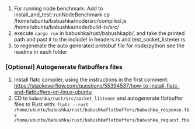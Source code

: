 1. For running node benchmark: Add to install_and_test::runNodeBenchmark
cp /home/ubuntu/babushka/node/src/compiled.js /home/ubuntu/babushka/node/build-ts/src/ 
2. execute ```cargo run``` in babushka/rust/babushkapb/, and take the printed path and past it to the include! in headers.rs and test_socket_listener.rs
3. to regenerate the auto generated protobuf file for node/python see the readme in each folder

### [Optional] Autogenerate flatbuffers files
1. Install flatc compiler, using the instructions in the first comment: https://stackoverflow.com/questions/55394537/how-to-install-flatc-and-flatbuffers-on-linux-ubuntu 
2. CD to `babushka/rust/src/socket_listener` and autogenerate flatbuffer files to Rust with:
   `flatc --rust /home/ubuntu/babushka/rust/babushkaflatbuffers/babushka_response.fbs /home/ubuntu/babushka/rust/babushkaflatbuffers/babushka_request.fbs`
